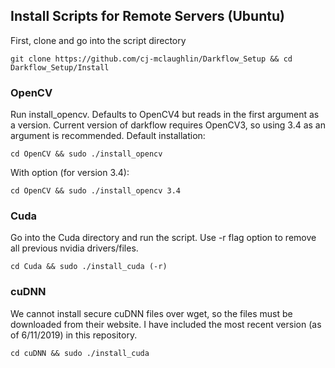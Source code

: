 ## Install Scripts for Remote Servers (Ubuntu)
First, clone and go into the script directory
```
git clone https://github.com/cj-mclaughlin/Darkflow_Setup && cd Darkflow_Setup/Install
```

### OpenCV
Run install_opencv. Defaults to OpenCV4 but reads in the first argument as a version.
Current version of darkflow requires OpenCV3, so using 3.4 as an argument is recommended.
Default installation:
```
cd OpenCV && sudo ./install_opencv
```
With option (for version 3.4):
```
cd OpenCV && sudo ./install_opencv 3.4
```

### Cuda
Go into the Cuda directory and run the script.
Use -r flag option to remove all previous nvidia drivers/files.
```
cd Cuda && sudo ./install_cuda (-r)
```

### cuDNN
We cannot install secure cuDNN files over wget, so the files must be downloaded from their website.
I have included the most recent version (as of 6/11/2019) in this repository.
```
cd cuDNN && sudo ./install_cuda
```
